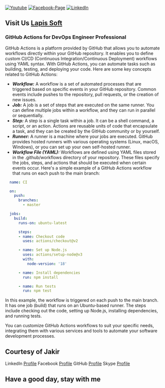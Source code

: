 [![Youtube][youtube-shield]][youtube-url]
[![Facebook-Page][facebook-shield]][facebook-url]
[![LinkedIn][linkedin-shield]][linkedin-url]

## Visit Us [Lapis Soft](http://www.lapissoft.com)

### GitHub Actions for DevOps Engineer Professional

GitHub Actions is a platform provided by GitHub that allows you to automate workflows directly within your GitHub repository. It enables you to define custom CI/CD (Continuous Integration/Continuous Deployment) workflows using YAML syntax. With GitHub Actions, you can automate tasks such as building, testing, and deploying your code. Here are some key concepts related to GitHub Actions:

- ***Workflow:*** A workflow is a set of automated processes that are triggered based on specific events in your GitHub repository. Common events include pushes to the repository, pull requests, or the creation of new issues.
- ***Job:*** A job is a set of steps that are executed on the same runner. You can define multiple jobs within a workflow, and they can run in parallel or sequentially.
- ***Step:*** A step is a single task within a job. It can be a shell command, a script, or an action. Actions are reusable units of code that encapsulate a task, and they can be created by the GitHub community or by yourself.
- ***Runner:*** A runner is a machine where your jobs are executed. GitHub provides hosted runners with various operating systems (Linux, macOS, Windows), or you can set up your own self-hosted runner.
- ***Workflow File (YAML):*** Workflows are defined using YAML files stored in the .github/workflows directory of your repository. These files specify the jobs, steps, and actions that should be executed when certain events occur.
Here's a simple example of a GitHub Actions workflow that runs on each push to the main branch:
```YAML
  name: CI

  on:
    push:
      branches:
        - master

  jobs:
    build:
      runs-on: ubuntu-latest

      steps:
      - name: Checkout code
        uses: actions/checkout@v2

      - name: Set up Node.js
        uses: actions/setup-node@v3
        with:
          node-version: '18'

      - name: Install dependencies
        run: npm install

      - name: Run tests
        run: npm test
```
In this example, the workflow is triggered on each push to the main branch. It has one job (build) that runs on an Ubuntu-based runner. The steps include checking out the code, setting up Node.js, installing dependencies, and running tests.

You can customize GitHub Actions workflows to suit your specific needs, integrating them with various services and tools to automate your software development processes.

## Courtesy of Jakir

LinkedIn [Profile](https://www.linkedin.com/in/jakir-ruet/)
Facebook [Profile](https://www.facebook.com/jakir.ruet)
GitHub [Profile](https://github.com/jakir-ruet)
Skype [Profile](https://web.skype.com/?openPstnPage=true)

## Have a good day, stay with me

[youtube-shield]: https://img.shields.io/badge/-Youtube-black.svg?style=flat-square&logo=youtube&color=blue&logoColor=red
[youtube-url]: https://www.youtube.com/@LapisSoft/featured
[facebook-shield]: https://img.shields.io/badge/-Facebook-black.svg?style=flat-square&logo=facebook&color=pink&logoColor=blue
[facebook-url]: https://www.facebook.com/GoLapisSoft/
[linkedin-shield]: https://img.shields.io/badge/-LinkedIn-black.svg?style=flat-square&logo=linkedin&colorB=red
[linkedin-url]: https://www.linkedin.com/company/lapis-soft/


